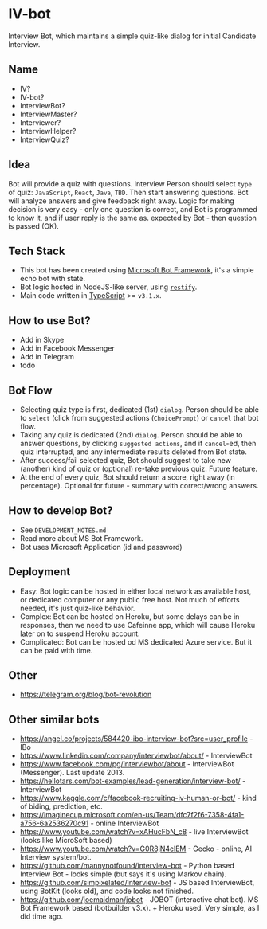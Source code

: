 # IV-bot
Interview Bot, which maintains a simple quiz-like dialog for initial Candidate Interview.


## Name
- IV?
- IV-bot?
- InterviewBot?
- InterviewMaster?
- Interviewer?
- InterviewHelper?
- InterviewQuiz?


## Idea

Bot will provide a quiz with questions. Interview Person should select `type` of quiz: `JavaScript`, `React`, `Java`, `TBD`. Then start answering questions. Bot will analyze answers and give feedback right away. Logic for making decision is very easy - only one question is correct, and Bot is programmed to know it, and if user reply is the same as. expected by Bot - then question is passed (OK).


## Tech Stack
- This bot has been created using [Microsoft Bot Framework](https://dev.botframework.com), it's a simple echo bot with state.
- Bot logic hosted in NodeJS-like server, using [`restify`](https://www.npmjs.com/package/restify).
- Main code written in [TypeScript](https://www.typescriptlang.org) >= `v3.1.x`.


## How to use Bot?

- Add in Skype
- Add in Facebook Messenger
- Add in Telegram
- todo

## Bot Flow
- Selecting quiz type is first, dedicated (1st) `dialog`. Person should be able to `select` (click from suggested actions (`ChoicePrompt`) or `cancel` that bot flow.
- Taking any quiz is dedicated (2nd) `dialog`. Person should be able to answer questions, by clicking `suggested actions`, and if `cancel`-ed, then quiz interrupted, and any intermediate results deleted from Bot state.
- After success/fail selected quiz, Bot should suggest to take new (another) kind of quiz or (optional) re-take previous quiz. Future feature.
- At the end of every quiz, Bot should return a score, right away (in percentage). Optional for future - summary with correct/wrong answers.

## How to develop Bot?

- See `DEVELOPMENT_NOTES.md`
- Read more about MS Bot Framework.
- Bot uses Microsoft Application (id and password)


## Deployment
- Easy: Bot logic can be hosted in either local network as available host, or dedicated computer or any public free host. Not much of efforts needed, it's just quiz-like behavior.
- Complex: Bot can be hosted on Heroku, but some delays can be in responses, then we need to use Cafeinne app, which will cause Heroku later on to suspend Heroku account.
- Complicated: Bot can be hosted od MS dedicated Azure service. But it can be paid with time.

## Other
- https://telegram.org/blog/bot-revolution

## Other similar bots
- https://angel.co/projects/584420-ibo-interview-bot?src=user_profile - IBo
- https://www.linkedin.com/company/interviewbot/about/ - InterviewBot
- https://www.facebook.com/pg/interviewbot/about - InterviewBot (Messenger). Last update 2013.
- https://hellotars.com/bot-examples/lead-generation/interview-bot/ - InterviewBot
- https://www.kaggle.com/c/facebook-recruiting-iv-human-or-bot/ - kind of biding, prediction, etc.
- https://imaginecup.microsoft.com/en-us/Team/dfc7f2f6-7358-4fa1-a756-6a2536270c91 - online InterviewBot
- https://www.youtube.com/watch?v=xAHucFbN_c8 - live InterviewBot (looks like MicroSoft based)
- https://www.youtube.com/watch?v=G0R8jN4clEM - Gecko - online, AI Interview system/bot.
- https://github.com/mannynotfound/interview-bot - Python based Interview Bot - looks simple (but says it's using Markov chain).
- https://github.com/simpixelated/interview-bot - JS based InterviewBot, using BotKit (looks old), and code looks not finished.
- https://github.com/joemaidman/jobot - JOBOT (interactive chat bot). MS Bot Framework based (botbuilder v3.x). + Heroku used. Very simple, as I did time ago.